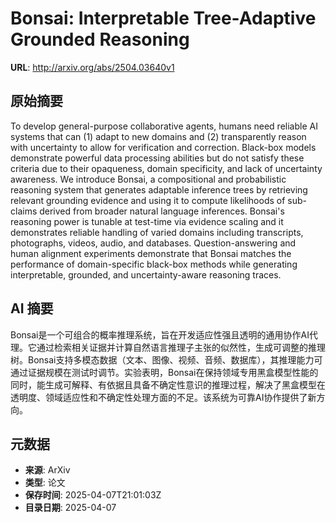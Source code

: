 # Bonsai: Interpretable Tree-Adaptive Grounded Reasoning

**URL**: http://arxiv.org/abs/2504.03640v1

## 原始摘要

To develop general-purpose collaborative agents, humans need reliable AI
systems that can (1) adapt to new domains and (2) transparently reason with
uncertainty to allow for verification and correction. Black-box models
demonstrate powerful data processing abilities but do not satisfy these
criteria due to their opaqueness, domain specificity, and lack of uncertainty
awareness. We introduce Bonsai, a compositional and probabilistic reasoning
system that generates adaptable inference trees by retrieving relevant
grounding evidence and using it to compute likelihoods of sub-claims derived
from broader natural language inferences. Bonsai's reasoning power is tunable
at test-time via evidence scaling and it demonstrates reliable handling of
varied domains including transcripts, photographs, videos, audio, and
databases. Question-answering and human alignment experiments demonstrate that
Bonsai matches the performance of domain-specific black-box methods while
generating interpretable, grounded, and uncertainty-aware reasoning traces.


## AI 摘要

Bonsai是一个可组合的概率推理系统，旨在开发适应性强且透明的通用协作AI代理。它通过检索相关证据并计算自然语言推理子主张的似然性，生成可调整的推理树。Bonsai支持多模态数据（文本、图像、视频、音频、数据库），其推理能力可通过证据规模在测试时调节。实验表明，Bonsai在保持领域专用黑盒模型性能的同时，能生成可解释、有依据且具备不确定性意识的推理过程，解决了黑盒模型在透明度、领域适应性和不确定性处理方面的不足。该系统为可靠AI协作提供了新方向。

## 元数据

- **来源**: ArXiv
- **类型**: 论文
- **保存时间**: 2025-04-07T21:01:03Z
- **目录日期**: 2025-04-07
